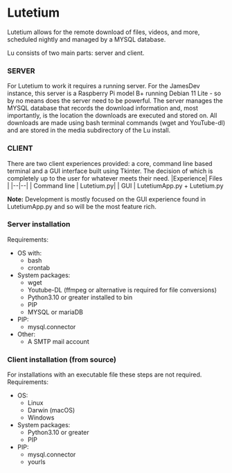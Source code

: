 
# Lutetium

Lutetium allows for the remote download of files, videos, and more, scheduled nightly and managed by a MYSQL database. 

Lu consists of two main parts: server and client.

### SERVER
For Lutetium to work it requires a running server. For the JamesDev instance, this server is a Raspberry Pi model B+ running Debian 11 Lite - so by no means does the server need to be powerful. The server manages the MYSQL database that records the download information and, most importantly, is the location the downloads are executed and stored on. All downloads are made using bash terminal commands (wget and YouTube-dl) and are stored in the media subdirectory of the Lu install.

### CLIENT
There are two client experiences provided: a core, command line based terminal and a GUI interface built using Tkinter. The decision of which is completely up to the user for whatever meets their need. 
|Experience| Files |
|--|--|
| Command line |  Lutetium.py|
| GUI | LutetiumApp.py + Lutetium.py



**Note:** Development is mostly focused on the GUI experience found in LutetiumApp.py and so will be the most feature rich.

### Server installation
Requirements:
 - OS with:
	 - bash 
	 -  crontab
 - System packages:
	 - wget
	 - Youtube-DL (ffmpeg or alternative is required for file conversions)
	 - Python3.10 or greater installed to bin
	 - PIP
	 - MYSQL or mariaDB
 - PIP:
	 - mysql.connector
 - Other:
	 - A SMTP mail account

### Client installation (from source)
For installations with an executable file these steps are not required.
Requirements:
 - OS:
	 - Linux
	 - Darwin (macOS)
	 - Windows
 - System packages:
	 - Python3.10 or greater
	 - PIP
 - PIP:
	 - mysql.connector
	 - yourls
